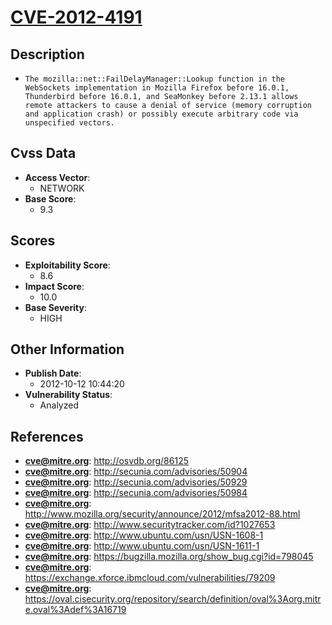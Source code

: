 
# [CVE-2012-4191](http://osvdb.org/86125)

## Description

- `The mozilla::net::FailDelayManager::Lookup function in the WebSockets implementation in Mozilla Firefox before 16.0.1, Thunderbird before 16.0.1, and SeaMonkey before 2.13.1 allows remote attackers to cause a denial of service (memory corruption and application crash) or possibly execute arbitrary code via unspecified vectors.`

## Cvss Data

- **Access Vector**:
  - NETWORK
- **Base Score**:
  - 9.3

## Scores

- **Exploitability Score**:
  - 8.6
- **Impact Score**:
  - 10.0
- **Base Severity**:
  - HIGH

## Other Information

- **Publish Date**:
  - 2012-10-12 10:44:20
- **Vulnerability Status**:
  - Analyzed

## References

- **cve@mitre.org**: http://osvdb.org/86125
- **cve@mitre.org**: http://secunia.com/advisories/50904
- **cve@mitre.org**: http://secunia.com/advisories/50929
- **cve@mitre.org**: http://secunia.com/advisories/50984
- **cve@mitre.org**: http://www.mozilla.org/security/announce/2012/mfsa2012-88.html
- **cve@mitre.org**: http://www.securitytracker.com/id?1027653
- **cve@mitre.org**: http://www.ubuntu.com/usn/USN-1608-1
- **cve@mitre.org**: http://www.ubuntu.com/usn/USN-1611-1
- **cve@mitre.org**: https://bugzilla.mozilla.org/show_bug.cgi?id=798045
- **cve@mitre.org**: https://exchange.xforce.ibmcloud.com/vulnerabilities/79209
- **cve@mitre.org**: https://oval.cisecurity.org/repository/search/definition/oval%3Aorg.mitre.oval%3Adef%3A16719

